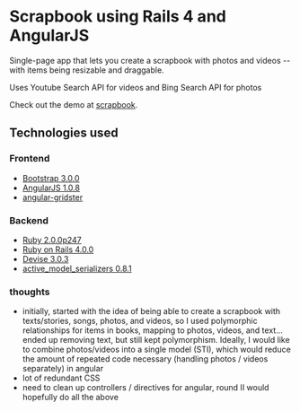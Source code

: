 # Scrapbook using Rails 4 and AngularJS

Single-page app that lets you create a scrapbook with photos and videos -- with items being resizable and draggable.

Uses Youtube Search API for videos and Bing Search API for photos

Check out the demo at [scrapbook](http://scrapbook.herokuapp.com/).


## Technologies used

### Frontend

 - [Bootstrap 3.0.0](http://getbootstrap.com/)
 - [AngularJS 1.0.8](http://angularjs.org/)
 - [angular-gridster](http://github.com/ManifestWebDesign/angular-gridster/)

### Backend

 - [Ruby 2.0.0p247](http://www.ruby-lang.org/en/)
 - [Ruby on Rails 4.0.0](http://rubyonrails.org/)
 - [Devise 3.0.3](https://github.com/plataformatec/devise)
 - [active_model_serializers 0.8.1](https://github.com/rails-api/active_model_serializers)


### thoughts
 - initially, started with the idea of being able to create a scrapbook with texts/stories, songs, photos, and videos, so I used polymorphic relationships for items in books, mapping to photos, videos, and text... ended up removing text, but still kept polymorphism. Ideally, I would like to combine photos/videos into a single model (STI), which would reduce the amount of repeated code necessary (handling photos / videos separately) in angular
 - lot of redundant CSS
 - need to clean up controllers / directives for angular, round II would hopefully do all the above
